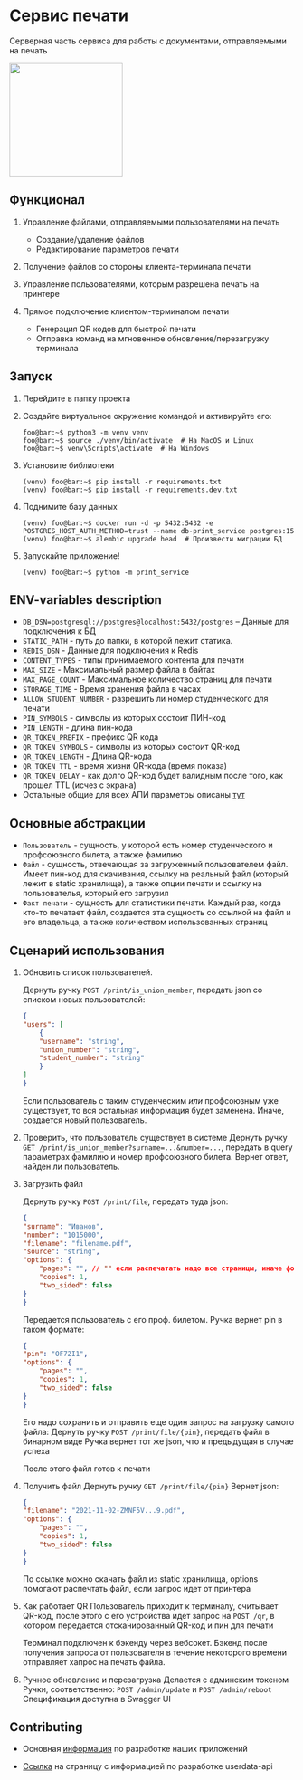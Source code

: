 # Сервис печати
Серверная часть сервиса для работы с документами, отправляемыми на печать

[<img src="https://cdn.profcomff.com/easycode/easycode.svg" width="200"></img>](https://easycode.profcomff.com/templates/docker-fastapi/workspace?mode=manual&param.Repository+URL=https://github.com/profcomff/print-api.git&param.Working+directory=print-api)

## Функционал 
1. Управление файлами, отправляемыми пользователями на печать
    - Создание/удаление файлов
    - Редактирование параметров печати

2. Получение файлов со стороны клиента-терминала печати 

3. Управление пользователями, которым разрешена печать на принтере

4. Прямое подключение клиентом-терминалом печати 
    - Генерация QR кодов для быстрой печати
    - Отправка команд на мгновенное обновление/перезагрузку терминала 


## Запуск

1. Перейдите в папку проекта

2. Создайте виртуальное окружение командой и активируйте его:
    ```console
    foo@bar:~$ python3 -m venv venv
    foo@bar:~$ source ./venv/bin/activate  # На MacOS и Linux
    foo@bar:~$ venv\Scripts\activate  # На Windows
    ```

3. Установите библиотеки
    ```console
    (venv) foo@bar:~$ pip install -r requirements.txt
    (venv) foo@bar:~$ pip install -r requirements.dev.txt
    ```

4. Поднимите базу данных
    ```console
    (venv) foo@bar:~$ docker run -d -p 5432:5432 -e POSTGRES_HOST_AUTH_METHOD=trust --name db-print_service postgres:15
    (venv) foo@bar:~$ alembic upgrade head  # Произвести миграции БД
    ```

5. Запускайте приложение!
    ```console
    (venv) foo@bar:~$ python -m print_service
    ```


## ENV-variables description

- `DB_DSN=postgresql://postgres@localhost:5432/postgres` – Данные для подключения к БД
- `STATIC_PATH` - путь до папки, в которой лежит статика.
- `REDIS_DSN` - Данные для подключения к Redis
- `CONTENT_TYPES` - типы принимаемого контента для печати
- `MAX_SIZE` - Максимальный размер файла в байтах
- `MAX_PAGE_COUNT` - Максимальное количество страниц для печати
- `STORAGE_TIME` - Время хранения файла в часах
- `ALLOW_STUDENT_NUMBER` - разрешить ли номер студенческого для печати
- `PIN_SYMBOLS` - символы из которых состоит ПИН-код
- `PIN_LENGTH` - длина пин-кода
- `QR_TOKEN_PREFIX` - префикс QR кода
- `QR_TOKEN_SYMBOLS` - символы из которых состоит QR-код
- `QR_TOKEN_LENGTH` - Длина QR-кода
- `QR_TOKEN_TTL` - время жизни QR-кода (время показа)
- `QR_TOKEN_DELAY` - как долго QR-код будет валидным после того, как прошел TTL (исчез с экрана)
- Остальные общие для всех АПИ параметры описаны [тут](https://docs.profcomff.com/tvoy-ff/backend/settings.html)

## Основные абстракции
- `Пользователь` - сущность, у которой есть номер студенческого и профсоюзного билета, а также фамилию
- `Файл` - сущность, отвечающая за загруженный пользователем файл. Имеет пин-код для скачивания, ссылку на реальный файл (который лежит в static хранилище), а также опции печати и ссылку на пользователья, который его загрузил
- `Факт печати` - сущность для статистики печати. Каждый раз, когда кто-то печатает файл, создается эта сущность со ссылкой на файл и его владельца, а также количеством использованных страниц

## Сценарий использования
1. Обновить список пользователей.

    Дернуть ручку `POST /print/is_union_member`, передать json со списком новых пользователей:
    ```json
    {
    "users": [
        {
        "username": "string",
        "union_number": "string",
        "student_number": "string"
        }
    ]
    }
    ```
    Если пользователь с таким студенческим _или_ профсоюзным уже существует, то вся остальная информация будет заменена. Иначе, создается новый пользователь.

2. Проверить, что пользователь существует в системе
    Дернуть ручку `GET /print/is_union_member?surname=...&number=...`, передать в query параметрах фамилию и номер профсоюзного билета.
    Вернет ответ, найден ли пользователь.
3. Загрузить файл

    Дернуть ручку `POST /print/file`, передать туда json:
    ```json
    {
    "surname": "Иванов",
    "number": "1015000",
    "filename": "filename.pdf",
    "source": "string",
    "options": {
        "pages": "", // "" если распечатать надо все страницы, иначе формат такой: "10-13,16,18,20,21,24,25,27,28,30", можно не сортировать
        "copies": 1,
        "two_sided": false
    }
    }
    ```
    Передается пользователь с его проф. билетом.
    Ручка вернет pin в таком формате:
    ```json
    {
    "pin": "OF72I1",
    "options": {
        "pages": "",
        "copies": 1,
        "two_sided": false
    }
    }
    ```
    Его надо сохранить и отправить еще один запрос на загрузку самого файла:
    Дернуть ручку `POST /print/file/{pin}`, передать файл в бинарном виде
    Ручка вернет тот же json, что и предыдущая в случае успеха

    После этого файл готов к печати

4. Получить файл
    Дернуть ручку `GET /print/file/{pin}`
    Вернет json:
    ```json
    {
    "filename": "2021-11-02-ZMNF5V...9.pdf",
    "options": {
        "pages": "",
        "copies": 1,
        "two_sided": false
    }
    }
    ```
    По ссылке можно скачать файл из static хранилища, options помогают распечтать файл, если запрос идет от принтера

5. Как работает QR
    Пользователь приходит к терминалу, считывает QR-код, после этого с его устройства идет запрос на `POST /qr`, в котором передается отсканированный QR-код и пин для печати

    Терминал подключен к бэкенду через вебсокет. Бэкенд после получения запроса от пользователя в течение некоторого времени отправляет хапрос на печать файла.

6. Ручное обновление и перезагрузка
    Делается с админским токеном
    Ручки, соответственно: `POST /admin/update` и `POST /admin/reboot`
    Спецификация доступна в Swagger UI

## Contributing

- Основная [информация](https://docs.profcomff.com/tvoy-ff/backend/index.html) по разработке наших приложений

- [Ссылка](https://github.com/profcomff/print-api/blob/main/CONTRIBUTING.md) на страницу с информацией по разработке userdata-api
